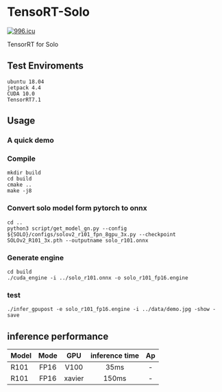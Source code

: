 # TensoRT-Solo


<a href="https://996.icu"><img src="https://img.shields.io/badge/link-996.icu-red.svg" alt="996.icu" /></a>


TensorRT for Solo


## Test Enviroments

    ubuntu 18.04 
    jetpack 4.4
    CUDA 10.0
    TensorRT7.1

## Usage

### A quick demo

### Compile 

    mkdir build 
    cd build
    cmake ..
    make -j8

### Convert solo model form pytorch to onnx

    cd ..
    python3 script/get_model_gn.py --config ${SOLO}/configs/solov2_r101_fpn_8gpu_3x.py --checkpoint SOLOv2_R101_3x.pth --outputname solo_r101.onnx 

### Generate engine

    cd build
    ./cuda_engine -i ../solo_r101.onnx -o solo_r101_fp16.engine

### test

    ./infer_gpupost -e solo_r101_fp16.engine -i ../data/demo.jpg -show -save

## inference performance

Model | Mode | GPU | inference time | Ap
--- |:---:|:---:|:---:|:---:
R101 | FP16 | V100 | 35ms | -
R101 | FP16 | xavier  | 150ms | -
